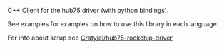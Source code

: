 C++ Client for the hub75 driver (with python bindings). 

See examples for examples on how to use this library in each language

For info about setup see [Cratylel/hub75-rockchip-driver](https://github.com/Cratylel/hub75-rockchip-driver)
